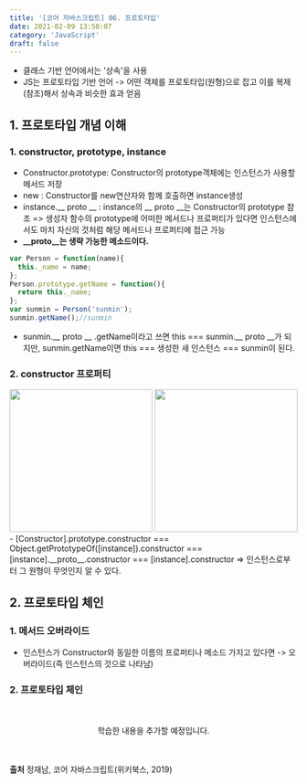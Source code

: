 ```yaml
---
title: '[코어 자바스크립트] 06. 프로토타입'
date: 2021-02-09 13:50:07
category: 'JavaScript'
draft: false
---
```

- 클래스 기반 언어에서는 '상속'을 사용
- JS는 프로토타입 기반 언어 -> 어떤 객체를 프로토타입(원형)으로 잡고 이를 복제(참조)해서 상속과 비슷한 효과 얻음

## 1. 프로토타입 개념 이해

### 1. constructor, prototype, instance

- Constructor.prototype: Constructor의 prototype객체에는 인스턴스가 사용할 메서드 저장
- new : Constructor를 new연산자와 함께 호출하면 instance생성
- instance.__ proto __ : instance의 __ proto __는 Constructor의 prototype 참조
  => 생성자 함수의 prototype에 어떠한 메서드나 프로퍼티가 있다면 인스턴스에서도 마치 자신의 것처럼 해당 메서드나 프로퍼티에 접근 가능
- **__proto__는 생략 가능한 메소드이다.**
```js
var Person = function(name){
  this._name = name;
};
Person.prototype.getName = function(){
  return this._name;
};
var sunmin = Person('sunmin');
sunmin.getName();//sunmin
```
  - sunmin.__ proto __ .getName이라고 쓰면 this === sunmin.__ proto __가 되지만, sunmin.getName이면 this === 생성한 새 인스턴스 === sunmin이 된다.


### 2. constructor 프로퍼티

<img src = "https://user-images.githubusercontent.com/60782131/107513722-f8c3cc00-6beb-11eb-9cb0-ed3930e9f775.png" width=250>
<img src = "https://user-images.githubusercontent.com/60782131/107513725-f9f4f900-6beb-11eb-839c-eb1b43339e9f.png" width=250>
- [Constructor].prototype.constructor === Object.getPrototypeOf([instance]).constructor === [instance].__proto__.constructor === [instance].constructor => 인스턴스로부터 그 원형이 무엇인지 알 수 있다.

## 2. 프로토타입 체인

### 1. 메서드 오버라이드

- 인스턴스가 Constructor와 동일한 이름의 프로퍼티나 메소드 가지고 있다면 -> 오버라이드(즉 인스턴스의 것으로 나타남)

### 2. 프로토타입 체인


<p align = "center">
<br />
<br />
학습한 내용을 추가할 예정입니다.
<br />
<br />
<br />
</p>

**출처** 정재남, 코어 자바스크립트(위키북스, 2019)
